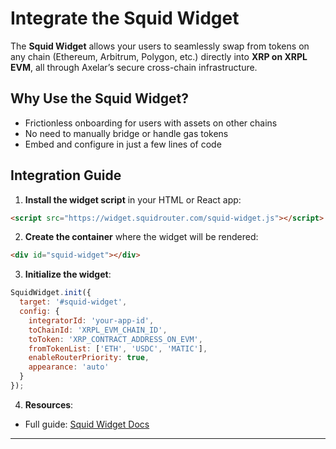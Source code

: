 # Integrate the Squid Widget

The **Squid Widget** allows your users to seamlessly swap from tokens on any chain (Ethereum, Arbitrum, Polygon, etc.) directly into **XRP on XRPL EVM**, all through Axelar’s secure cross-chain infrastructure.

## Why Use the Squid Widget?

* Frictionless onboarding for users with assets on other chains
* No need to manually bridge or handle gas tokens
* Embed and configure in just a few lines of code

## Integration Guide

1. **Install the widget script** in your HTML or React app:

```html
<script src="https://widget.squidrouter.com/squid-widget.js"></script>
```

2. **Create the container** where the widget will be rendered:

```html
<div id="squid-widget"></div>
```

3. **Initialize the widget**:

```js
SquidWidget.init({
  target: '#squid-widget',
  config: {
    integratorId: 'your-app-id',
    toChainId: 'XRPL_EVM_CHAIN_ID',
    toToken: 'XRP_CONTRACT_ADDRESS_ON_EVM',
    fromTokenList: ['ETH', 'USDC', 'MATIC'],
    enableRouterPriority: true,
    appearance: 'auto'
  }
});
```

4. **Resources**:

* Full guide: [Squid Widget Docs](https://docs.squidrouter.com/widget-integration/add-a-widget/widget/getting-started)

---
